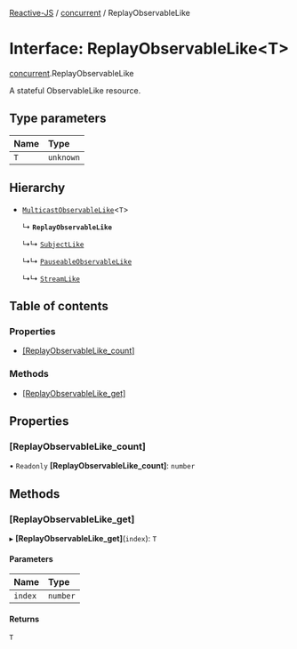 [Reactive-JS](../README.md) / [concurrent](../modules/concurrent.md) / ReplayObservableLike

# Interface: ReplayObservableLike<T\>

[concurrent](../modules/concurrent.md).ReplayObservableLike

A stateful ObservableLike resource.

## Type parameters

| Name | Type |
| :------ | :------ |
| `T` | `unknown` |

## Hierarchy

- [`MulticastObservableLike`](concurrent.MulticastObservableLike.md)<`T`\>

  ↳ **`ReplayObservableLike`**

  ↳↳ [`SubjectLike`](concurrent.SubjectLike.md)

  ↳↳ [`PauseableObservableLike`](concurrent.PauseableObservableLike.md)

  ↳↳ [`StreamLike`](concurrent.StreamLike.md)

## Table of contents

### Properties

- [[ReplayObservableLike\_count]](concurrent.ReplayObservableLike.md#[replayobservablelike_count])

### Methods

- [[ReplayObservableLike\_get]](concurrent.ReplayObservableLike.md#[replayobservablelike_get])

## Properties

### [ReplayObservableLike\_count]

• `Readonly` **[ReplayObservableLike\_count]**: `number`

## Methods

### [ReplayObservableLike\_get]

▸ **[ReplayObservableLike_get]**(`index`): `T`

#### Parameters

| Name | Type |
| :------ | :------ |
| `index` | `number` |

#### Returns

`T`
